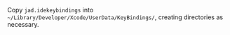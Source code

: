 Copy `jad.idekeybindings` into `~/Library/Developer/Xcode/UserData/KeyBindings/`, creating directories as necessary.
